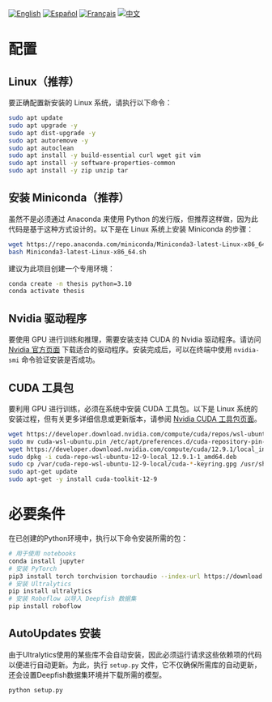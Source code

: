 [![English](https://img.shields.io/badge/lang-English-blue)](README.en.md)
[![Español](https://img.shields.io/badge/lang-Español-green)](README.es.md)
[![Français](https://img.shields.io/badge/lang-Français-yellow)](README.fr.md)
[![中文](https://img.shields.io/badge/lang-中文-red)](README.zh.md)

# 配置
## Linux（推荐）
要正确配置新安装的 Linux 系统，请执行以下命令：
```bash
sudo apt update
sudo apt upgrade -y
sudo apt dist-upgrade -y
sudo apt autoremove -y
sudo apt autoclean
sudo apt install -y build-essential curl wget git vim
sudo apt install -y software-properties-common
sudo apt install -y zip unzip tar
```

## 安装 Miniconda（推荐）
虽然不是必须通过 Anaconda 来使用 Python 的发行版，但推荐这样做，因为此代码是基于这种方式设计的。以下是在 Linux 系统上安装 Miniconda 的步骤：

```bash
wget https://repo.anaconda.com/miniconda/Miniconda3-latest-Linux-x86_64.sh
bash Miniconda3-latest-Linux-x86_64.sh
```

建议为此项目创建一个专用环境：
```bash
conda create -n thesis python=3.10
conda activate thesis
```

## Nvidia 驱动程序
要使用 GPU 进行训练和推理，需要安装支持 CUDA 的 Nvidia 驱动程序。请访问 [Nvidia 官方页面](https://www.nvidia.com) 下载适合的驱动程序。安装完成后，可以在终端中使用 ``nvidia-smi`` 命令验证安装是否成功。

## CUDA 工具包  
要利用 GPU 进行训练，必须在系统中安装 CUDA 工具包。以下是 Linux 系统的安装过程，但有关更多详细信息或更新版本，请参阅 [Nvidia CUDA 工具包页面](https://developer.nvidia.com/cuda-downloads)。
```bash
wget https://developer.download.nvidia.com/compute/cuda/repos/wsl-ubuntu/x86_64/cuda-wsl-ubuntu.pin
sudo mv cuda-wsl-ubuntu.pin /etc/apt/preferences.d/cuda-repository-pin-600
wget https://developer.download.nvidia.com/compute/cuda/12.9.1/local_installers/cuda-repo-wsl-ubuntu-12-9-local_12.9.1-1_amd64.deb
sudo dpkg -i cuda-repo-wsl-ubuntu-12-9-local_12.9.1-1_amd64.deb
sudo cp /var/cuda-repo-wsl-ubuntu-12-9-local/cuda-*-keyring.gpg /usr/share/keyrings/
sudo apt-get update
sudo apt-get -y install cuda-toolkit-12-9
```

# 必要条件
在已创建的Python环境中，执行以下命令安装所需的包：
```bash
# 用于使用 notebooks
conda install jupyter
# 安装 PyTorch
pip3 install torch torchvision torchaudio --index-url https://download.pytorch.org/whl/cu128
# 安装 Ultralytics
pip install ultralytics
# 安装 Roboflow 以导入 Deepfish 数据集
pip install roboflow
```

## AutoUpdates 安装
由于Ultralytics使用的某些库不会自动安装，因此必须运行请求这些依赖项的代码以便进行自动更新。为此，执行 ``setup.py`` 文件，它不仅确保所需库的自动更新，还会设置Deepfish数据集环境并下载所需的模型。
```bash
python setup.py
```